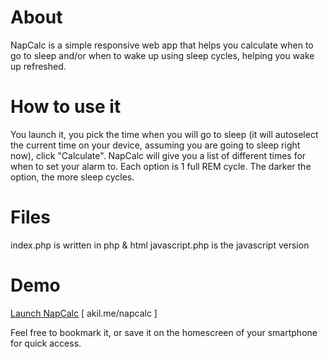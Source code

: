 # About
NapСalc is a simple responsive web app that helps you calculate when to go to sleep and/or when to wake up using sleep cycles, helping you wake up refreshed. 

# How to use it
You launch it, you pick the time when you will go to sleep (it will autoselect the current time on your device, assuming you are going to sleep right now), click "Calculate". NapCalc will give you a list of different times for when to set your alarm to. Each option is 1 full REM cycle. The darker the option, the more sleep cycles. 

# Files
index.php is written in php & html
javascript.php is the javascript version

# Demo
[Launch NapCalc](https://akil.me/napcalc/index.php) [ akil.me/napcalc ]

Feel free to bookmark it, or save it on the homescreen of your smartphone for quick access. 


